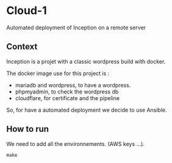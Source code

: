 # Cloud-1
Automated deployment of Inception on a remote server

## Context

Inception is a projet with a classic wordpress build with docker.

The docker image use for this project is :
- mariadb and wordpress, to have a wordpress.
- phpmyadmin, to check the wordpress db
- cloudflare, for certificate and the pipeline

So, for have a automated deployment we decide to use Ansible.

## How to run


We need to add all the environnements. (AWS keys ...).

```
make
```
